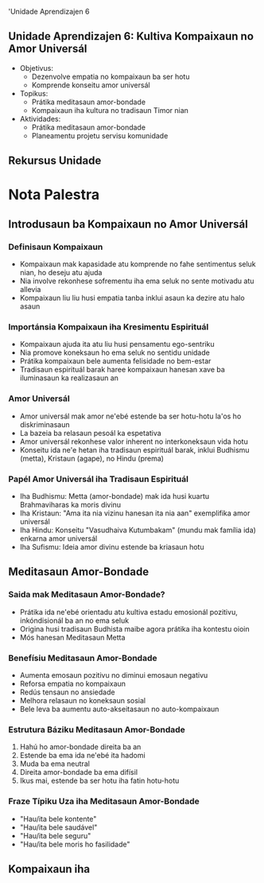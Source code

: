 'Unidade Aprendizajen 6

## Unidade Aprendizajen 6: Kultiva Kompaixaun no Amor Universál
- Objetivus:
  * Dezenvolve empatia no kompaixaun ba ser hotu
  * Komprende konseitu amor universál
- Topikus:
  * Prátika meditasaun amor-bondade
  * Kompaixaun iha kultura no tradisaun Timor nian
- Aktividades:
  * Prátika meditasaun amor-bondade
  * Planeamentu projetu servisu komunidade

## Rekursus Unidade

# Nota Palestra

## Introdusaun ba Kompaixaun no Amor Universál

### Definisaun Kompaixaun
- Kompaixaun mak kapasidade atu komprende no fahe sentimentus seluk nian, ho deseju atu ajuda
- Nia involve rekonhese sofrementu iha ema seluk no sente motivadu atu allevia
- Kompaixaun liu liu husi empatia tanba inklui asaun ka dezire atu halo asaun

### Importánsia Kompaixaun iha Kresimentu Espirituál
- Kompaixaun ajuda ita atu liu husi pensamentu ego-sentriku
- Nia promove koneksaun ho ema seluk no sentidu unidade
- Prátika kompaixaun bele aumenta felisidade no bem-estar
- Tradisaun espirituál barak haree kompaixaun hanesan xave ba iluminasaun ka realizasaun an

### Amor Universál
- Amor universál mak amor ne'ebé estende ba ser hotu-hotu la'os ho diskriminasaun
- La bazeia ba relasaun pesoál ka espetativa
- Amor universál rekonhese valor inherent no interkoneksaun vida hotu
- Konseitu ida ne'e hetan iha tradisaun espirituál barak, inklui Budhismu (metta), Kristaun (agape), no Hindu (prema)

### Papél Amor Universál iha Tradisaun Espirituál
- Iha Budhismu: Metta (amor-bondade) mak ida husi kuartu Brahmaviharas ka moris divinu
- Iha Kristaun: "Ama ita nia vizinu hanesan ita nia aan" exemplifika amor universál
- Iha Hindu: Konseitu "Vasudhaiva Kutumbakam" (mundu mak família ida) enkarna amor universál
- Iha Sufismu: Ideia amor divinu estende ba kriasaun hotu

## Meditasaun Amor-Bondade

### Saida mak Meditasaun Amor-Bondade?
- Prátika ida ne'ebé orientadu atu kultiva estadu emosionál pozitivu, inkóndisionál ba an no ema seluk
- Origina husi tradisaun Budhista maibe agora prátika iha kontestu oioin
- Mós hanesan Meditasaun Metta

### Benefísiu Meditasaun Amor-Bondade
- Aumenta emosaun pozitivu no diminui emosaun negativu
- Reforsa empatia no kompaixaun
- Redús tensaun no ansiedade
- Melhora relasaun no koneksaun sosial
- Bele leva ba aumentu auto-akseitasaun no auto-kompaixaun

### Estrutura Báziku Meditasaun Amor-Bondade
1. Hahú ho amor-bondade direita ba an
2. Estende ba ema ida ne'ebé ita hadomi
3. Muda ba ema neutral
4. Direita amor-bondade ba ema difísil
5. Ikus mai, estende ba ser hotu iha fatin hotu-hotu

### Fraze Típiku Uza iha Meditasaun Amor-Bondade
- "Hau/ita bele kontente"
- "Hau/ita bele saudável"
- "Hau/ita bele seguru"
- "Hau/ita bele moris ho fasilidade"

## Kompaixaun iha